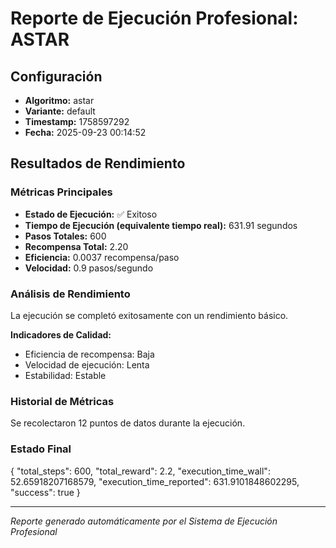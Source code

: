 # Reporte de Ejecución Profesional: ASTAR

## Configuración
- **Algoritmo:** astar
- **Variante:** default
- **Timestamp:** 1758597292
- **Fecha:** 2025-09-23 00:14:52

## Resultados de Rendimiento

### Métricas Principales
- **Estado de Ejecución:** ✅ Exitoso
- **Tiempo de Ejecución (equivalente tiempo real):** 631.91 segundos
- **Pasos Totales:** 600
- **Recompensa Total:** 2.20
- **Eficiencia:** 0.0037 recompensa/paso
- **Velocidad:** 0.9 pasos/segundo

### Análisis de Rendimiento

La ejecución se completó exitosamente con un rendimiento básico.

**Indicadores de Calidad:**
- Eficiencia de recompensa: Baja
- Velocidad de ejecución: Lenta
- Estabilidad: Estable


### Historial de Métricas
Se recolectaron 12 puntos de datos durante la ejecución.

### Estado Final
{
  "total_steps": 600,
  "total_reward": 2.2,
  "execution_time_wall": 52.65918207168579,
  "execution_time_reported": 631.9101848602295,
  "success": true
}

---
*Reporte generado automáticamente por el Sistema de Ejecución Profesional*
